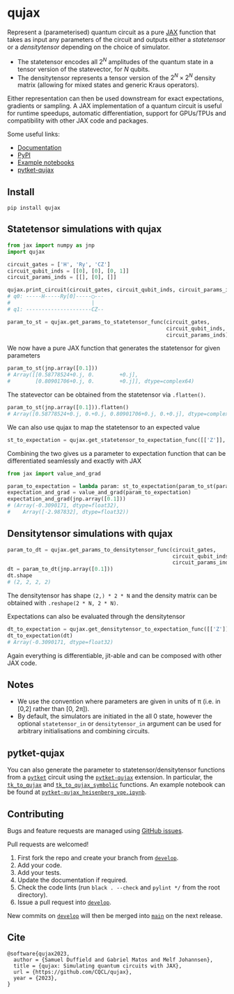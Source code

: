# qujax

Represent a (parameterised) quantum circuit as a pure [JAX](https://github.com/google/jax) function that
takes as input any parameters of the circuit and outputs either a _statetensor_ or a _densitytensor_ depending on
the choice of simulator.
- The statetensor encodes all $2^N$ amplitudes of the quantum state in a tensor version
of the statevector, for $N$ qubits.
- The densitytensor represents a tensor version of the
$2^N \times 2^N$ density matrix (allowing for mixed states and generic Kraus operators).

Either representation can then be used downstream for exact expectations, gradients or sampling. A JAX implementation
of a quantum circuit is useful for runtime speedups, automatic differentiation, support for GPUs/TPUs and compatibility
with other JAX code and packages.

Some useful links:
- [Documentation](https://cqcl.github.io/qujax/api/)
- [PyPI](https://pypi.org/project/qujax/)
- [Example notebooks](https://github.com/CQCL/qujax/tree/main/examples)
- [pytket-qujax](https://github.com/CQCL/pytket-qujax)


## Install
```
pip install qujax
```

## Statetensor simulations with qujax
```python
from jax import numpy as jnp
import qujax

circuit_gates = ['H', 'Ry', 'CZ']
circuit_qubit_inds = [[0], [0], [0, 1]]
circuit_params_inds = [[], [0], []]

qujax.print_circuit(circuit_gates, circuit_qubit_inds, circuit_params_inds);
# q0: -----H-----Ry[0]-----◯---
#                          |   
# q1: ---------------------CZ--
```

```python
param_to_st = qujax.get_params_to_statetensor_func(circuit_gates,
                                                   circuit_qubit_inds,
                                                   circuit_params_inds)
```

We now have a pure JAX function that generates the statetensor for given parameters
```python
param_to_st(jnp.array([0.1]))
# Array([[0.58778524+0.j, 0.        +0.j],
#        [0.80901706+0.j, 0.        +0.j]], dtype=complex64)
```

The statevector can be obtained from the statetensor via ```.flatten()```.
```python
param_to_st(jnp.array([0.1])).flatten()
# Array([0.58778524+0.j, 0.+0.j, 0.80901706+0.j, 0.+0.j], dtype=complex64)
```

We can also use qujax to map the statetensor to an expected value
```python
st_to_expectation = qujax.get_statetensor_to_expectation_func([['Z']], [[0]], [1.])
```

Combining the two gives us a parameter to expectation function that can be differentiated seamlessly and exactly with JAX
```python
from jax import value_and_grad

param_to_expectation = lambda param: st_to_expectation(param_to_st(param))
expectation_and_grad = value_and_grad(param_to_expectation)
expectation_and_grad(jnp.array([0.1]))
# (Array(-0.3090171, dtype=float32),
#    Array([-2.987832], dtype=float32))
```

## Densitytensor simulations with qujax
```python
param_to_dt = qujax.get_params_to_densitytensor_func(circuit_gates,
                                                     circuit_qubit_inds,
                                                     circuit_params_inds)
dt = param_to_dt(jnp.array([0.1]))
dt.shape
# (2, 2, 2, 2)
```
The densitytensor has shape ```(2,) * 2 * N``` and the density matrix can be obtained
with ```.reshape(2 * N, 2 * N)```.

Expectations can also be evaluated through the densitytensor

```python
dt_to_expectation = qujax.get_densitytensor_to_expectation_func([['Z']], [[0]], [1.])
dt_to_expectation(dt)
# Array(-0.3090171, dtype=float32)
```
Again everything is differentiable, jit-able and can be composed with other JAX code.



## Notes
+ We use the convention where parameters are given in units of π (i.e. in [0,2] rather than [0, 2π]).
+ By default, the simulators are initiated in the all 0 state, however the optional ```statetensor_in```
or ```densitytensor_in``` argument can be used for arbitrary initialisations and combining circuits.


## pytket-qujax
You can also generate the parameter to statetensor/densitytensor functions from
a [`pytket`](https://cqcl.github.io/tket/pytket/api/) circuit using the
[`pytket-qujax`](https://github.com/CQCL/pytket-qujax) extension. In particular, the
[`tk_to_qujax`](https://cqcl.github.io/pytket-qujax/api/api.html#pytket.extensions.qujax.qujax_convert.tk_to_qujax) and
[`tk_to_qujax_symbolic`](https://cqcl.github.io/pytket-qujax/api/api.html#pytket.extensions.qujax.qujax_convert.tk_to_qujax_symbolic)
functions.
An example notebook can be found at [`pytket-qujax_heisenberg_vqe.ipynb`](https://github.com/CQCL/pytket/blob/main/examples/pytket-qujax_heisenberg_vqe.ipynb).


## Contributing
Bugs and feature requests are managed using [GitHub issues](https://github.com/CQCL/qujax/issues).

Pull requests are welcomed!
1. First fork the repo and create your branch from [`develop`](https://github.com/CQCL/qujax/tree/develop).
2. Add your code.
3. Add your tests.
4. Update the documentation if required.
5. Check the code lints (run `black . --check` and `pylint */` from the root directory).
6. Issue a pull request into [`develop`](https://github.com/CQCL/qujax/tree/develop).

New commits on [`develop`](https://github.com/CQCL/qujax/tree/develop) will then be merged into
[`main`](https://github.com/CQCL/qujax/tree/main) on the next release.


## Cite
```
@software{qujax2023,
  author = {Samuel Duffield and Gabriel Matos and Melf Johannsen},
  title = {qujax: Simulating quantum circuits with JAX},
  url = {https://github.com/CQCL/qujax},
  year = {2023},
}
```

